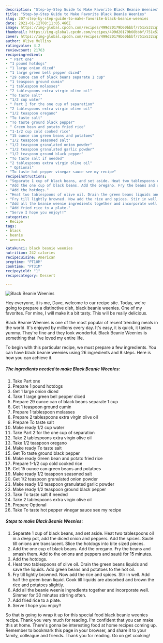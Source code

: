```yaml
---
description: "Step-by-Step Guide to Make Favorite Black Beanie Weenies"
title: "Step-by-Step Guide to Make Favorite Black Beanie Weenies"
slug: 207-step-by-step-guide-to-make-favorite-black-beanie-weenies
date: 2021-01-12T08:11:05.466Z
image: https://img-global.cpcdn.com/recipes/499d20179b60bbbf/751x532cq70/black-beanie-weenies-recipe-main-photo.jpg
thumbnail: https://img-global.cpcdn.com/recipes/499d20179b60bbbf/751x532cq70/black-beanie-weenies-recipe-main-photo.jpg
cover: https://img-global.cpcdn.com/recipes/499d20179b60bbbf/751x532cq70/black-beanie-weenies-recipe-main-photo.jpg
author: Olive Mullins
ratingvalue: 4.2
reviewcount: 21763
recipeingredient:
- " Part one"
- "1 pound hotdogs"
- "1 large onion diced"
- "1 large green bell pepper diced"
- "29 ounce can of black beans separate 1 cup"
- "1 teaspoon ground cumin"
- "1 tablespoon molasses"
- "2 tablespoons extra virgin olive oil"
- "To taste salt"
- "1/2 cup water"
- " Part 2 for the one cup of separation"
- "2 tablespoons extra virgin olive oil"
- "1/2 teaspoon oregano"
- "To taste salt"
- "To taste ground black pepper"
- " Green bean and potato fried rice"
- "1-1/2 cup cold cooked rice"
- "15 ounce can green beans and potatoes"
- "1/2 teaspoon seasoned salt"
- "1/2 teaspoon granulated onion powder"
- "1/2 teaspoon granulated garlic powder"
- "1/2 teaspoon ground black pepper"
- "To taste salt if needed"
- "2 tablespoons extra virgin olive oil"
- " Optional"
- "To taste hot pepper vinegar sauce see my recipe"
recipeinstructions:
- "Separate 1 cup of black beans, and set aside. Heat two tablespoons oil in a deep pot, add the diced onion and peppers. Add the spices. Sauté till onions are translucent. Slice the hotdogs into bite sized pieces."
- "Add the one cup of black beans. Add the oregano. Fry the beans and smash them. Add to the onions and peppers and sauté for 15 minutes."
- "Add the hotdogs."
- "Heat two tablespoons of olive oil. Drain the green beans liquids and save the liquids. Add green beans and potatoes to the hot oil."
- "Fry till lightly browned. Now add the rice and spices. Stir in well. Add half the green bean liquid. Cook till liquids are absorbed and brown the rice and potatoes slightly."
- "Add all the beanie weenie ingredients together and incorporate well. Simmer for 30 minutes stirring often."
- "Add fried rice to a plate."
- "Serve I hope you enjoy!!"
categories:
- Recipe
tags:
- black
- beanie
- weenies

katakunci: black beanie weenies 
nutrition: 242 calories
recipecuisine: American
preptime: "PT10M"
cooktime: "PT31M"
recipeyield: "1"
recipecategory: Dessert

---
```



![Black Beanie Weenies](https://img-global.cpcdn.com/recipes/499d20179b60bbbf/751x532cq70/black-beanie-weenies-recipe-main-photo.jpg)

Hey everyone, it is me, Dave, welcome to our recipe site. Today, we're going to prepare a distinctive dish, black beanie weenies. One of my favorites. For mine, I will make it a bit tasty. This will be really delicious.



Black Beanie Weenies is one of the most popular of recent trending meals in the world. It's enjoyed by millions every day. It's easy, it is quick, it tastes yummy. They're fine and they look wonderful. Black Beanie Weenies is something that I've loved my entire life.


To begin with this particular recipe, we must prepare a few ingredients. You can have black beanie weenies using 26 ingredients and 8 steps. Here is how you can achieve it.

<!--inarticleads1-->

##### The ingredients needed to make Black Beanie Weenies:

1. Take  Part one
1. Prepare 1 pound hotdogs
1. Get 1 large onion diced
1. Take 1 large green bell pepper diced
1. Prepare 29 ounce can of black beans separate 1 cup
1. Get 1 teaspoon ground cumin
1. Prepare 1 tablespoon molasses
1. Prepare 2 tablespoons extra virgin olive oil
1. Prepare To taste salt
1. Make ready 1/2 cup water
1. Take  Part 2 for the one cup of separation
1. Take 2 tablespoons extra virgin olive oil
1. Take 1/2 teaspoon oregano
1. Make ready To taste salt
1. Get To taste ground black pepper
1. Make ready  Green bean and potato fried rice
1. Prepare 1-1/2 cup cold cooked rice
1. Get 15 ounce can green beans and potatoes
1. Make ready 1/2 teaspoon seasoned salt
1. Get 1/2 teaspoon granulated onion powder
1. Make ready 1/2 teaspoon granulated garlic powder
1. Make ready 1/2 teaspoon ground black pepper
1. Take To taste salt if needed
1. Take 2 tablespoons extra virgin olive oil
1. Prepare  Optional
1. Take To taste hot pepper vinegar sauce see my recipe




<!--inarticleads2-->

##### Steps to make Black Beanie Weenies:

1. Separate 1 cup of black beans, and set aside. Heat two tablespoons oil in a deep pot, add the diced onion and peppers. Add the spices. Sauté till onions are translucent. Slice the hotdogs into bite sized pieces.
1. Add the one cup of black beans. Add the oregano. Fry the beans and smash them. Add to the onions and peppers and sauté for 15 minutes.
1. Add the hotdogs.
1. Heat two tablespoons of olive oil. Drain the green beans liquids and save the liquids. Add green beans and potatoes to the hot oil.
1. Fry till lightly browned. Now add the rice and spices. Stir in well. Add half the green bean liquid. Cook till liquids are absorbed and brown the rice and potatoes slightly.
1. Add all the beanie weenie ingredients together and incorporate well. Simmer for 30 minutes stirring often.
1. Add fried rice to a plate.
1. Serve I hope you enjoy!!




So that is going to wrap it up for this special food black beanie weenies recipe. Thank you very much for reading. I'm confident that you can make this at home. There's gonna be interesting food at home recipes coming up. Remember to bookmark this page in your browser, and share it to your family, colleague and friends. Thank you for reading. Go on get cooking!
